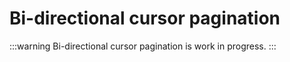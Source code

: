# Bi-directional cursor pagination
:::warning
Bi-directional cursor pagination is work in progress.
:::